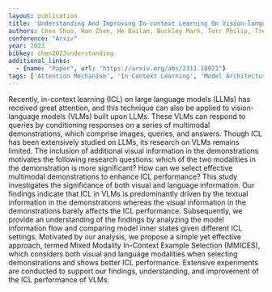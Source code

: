 ```yaml
---
layout: publication
title: 'Understanding And Improving In-context Learning On Vision-language Models'
authors: Chen Shuo, Han Zhen, He Bailan, Buckley Mark, Torr Philip, Tresp Volker, Gu Jindong
conference: "Arxiv"
year: 2023
bibkey: chen2023understanding
additional_links:
  - {name: "Paper", url: "https://arxiv.org/abs/2311.18021"}
tags: ['Attention Mechanism', 'In Context Learning', 'Model Architecture', 'Multimodal Models', 'Prompting', 'Reinforcement Learning']
---
```

Recently, in-context learning (ICL) on large language models (LLMs) has received great attention, and this technique can also be applied to vision-language models (VLMs) built upon LLMs. These VLMs can respond to queries by conditioning responses on a series of multimodal demonstrations, which comprise images, queries, and answers. Though ICL has been extensively studied on LLMs, its research on VLMs remains limited. The inclusion of additional visual information in the demonstrations motivates the following research questions: which of the two modalities in the demonstration is more significant? How can we select effective multimodal demonstrations to enhance ICL performance? This study investigates the significance of both visual and language information. Our findings indicate that ICL in VLMs is predominantly driven by the textual information in the demonstrations whereas the visual information in the demonstrations barely affects the ICL performance. Subsequently, we provide an understanding of the findings by analyzing the model information flow and comparing model inner states given different ICL settings. Motivated by our analysis, we propose a simple yet effective approach, termed Mixed Modality In-Context Example Selection (MMICES), which considers both visual and language modalities when selecting demonstrations and shows better ICL performance. Extensive experiments are conducted to support our findings, understanding, and improvement of the ICL performance of VLMs.

